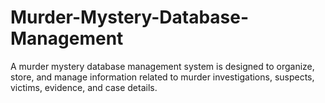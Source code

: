 # Murder-Mystery-Database-Management
A murder mystery database management system is designed to organize, store, and manage information related to murder investigations, suspects, victims, evidence, and case details. 
